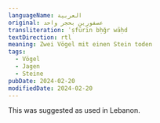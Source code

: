 ```yaml
---
languageName: العربية
original: عصفورين بحجر واحد
transliteration: ʿṣfūrīn bḥǧr wāḥd
textDirection: rtl
meaning: Zwei Vögel mit einen Stein toden
tags:
  - Vögel
  - Jagen
  - Steine
pubDate: 2024-02-20
modifiedDate: 2024-02-20
---
```


This was suggested as used in Lebanon.
